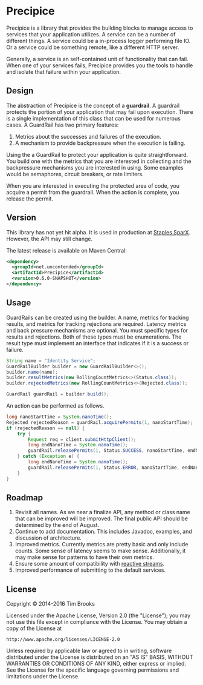 # Precipice

Precipice is a library that provides the building blocks to manage access to services that your application utilizes. A service can be a number of different things. A service could be a in-process logger performing file IO. Or a service could be something remote, like a different HTTP server. 

Generally, a service is an self-contained unit of functionality that can fail. When one of your services fails, Precipice provides you the tools to handle and isolate that failure within your application.

## Design

The abstraction of Precipice is the concept of a **guardrail**. A guardrail protects the portion of your application that may fail upon execution. There is a single implementation of this class that can be used for numerous cases. A GuardRail has two primary features:

1. Metrics about the successes and failures of the execution.
2. A mechanism to provide backpressure when the execution is failing.

Using the a GuardRail to protect your application is quite straightforward. You build one with the metrics that you are interested in collecting and the backpressure mechanisms you are interested in using. Some examples would be semaphores, circuit breakers, or rate limiters.

When you are interested in executing the protected area of code, you acquire a permit from the guardrail. When the action is complete, you release the permit.

## Version

This library has not yet hit alpha. It is used in production at [Staples SparX](http://www.staples-sparx.com). However, the API may still change.

The latest release is available on Maven Central:

```xml
<dependency>
  <groupId>net.uncontended</groupId>
  <artifactId>Precipice</artifactId>
  <version>0.6.0-SNAPSHOT</version>
</dependency>
```

## Usage

GuardRails can be created using the builder. A name, metrics for tracking results, and metrics for tracking rejections are required. Latency metrics and back pressure mechanisms are optional. You must specific types for results and rejections. Both of these types must be enumerations. The result type must implement an interface that indicates if it is a success or failure.

```java
String name = "Identity Service";
GuardRailBuilder builder = new GuardRailBuilder<>();
builder.name(name);
builder.resultMetrics(new RollingCountMetrics<>(Status.class));
builder.rejectedMetrics(new RollingCountMetrics<>(Rejected.class));

GuardRail guardRail = builder.build();
```

An action can be performed as follows.

```java
long nanoStartTime = System.nanoTime();
Rejected rejectedReason = guardRail.acquirePermits(1, nanoStartTime);
if (rejectedReason == null) {
	try {
		Request req = client.submitHttpClient();
		long endNanoTime = System.nanoTime();
		guardRail.releasePermits(1, Status.SUCCESS, nanoStartTime, endNanoTime);
	} catch (Exception e) {
		long endNanoTime = System.nanoTime();
		guardRail.releasePermits(1, Status.ERROR, nanoStartTime, endNanoTime);
	}
}

```

## Roadmap

1. Revisit all names. As we near a finalize API, any method or class name that can be improved will be improved. The final public API should be determined by the end of August.
2. Continue to add documentation. This includes Javadoc, examples, and discussion of architecture.
3. Improved metrics. Currently metrics are pretty basic and only include counts. Some sense of latency seems to make sense. Additionally, it may make sense for patterns to have their own metrics.
4. Ensure some amount of compatibility with [reactive streams](http://www.reactive-streams.org/).
5. Improved performance of submitting to the default services.

## License

Copyright © 2014-2016 Tim Brooks

Licensed under the Apache License, Version 2.0 (the "License");
you may not use this file except in compliance with the License.
You may obtain a copy of the License at

    http://www.apache.org/licenses/LICENSE-2.0

Unless required by applicable law or agreed to in writing, software
distributed under the License is distributed on an "AS IS" BASIS,
WITHOUT WARRANTIES OR CONDITIONS OF ANY KIND, either express or implied.
See the License for the specific language governing permissions and
limitations under the License.